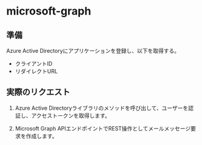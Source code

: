 # microsoft-graph

## 準備

Azure Active Directoryにアプリケーションを登録し、以下を取得する。

- クライアントID
- リダイレクトURL

## 実際のリクエスト

1. Azure Active Directoryライブラリのメソッドを呼び出して、ユーザーを認証し、アクセストークンを取得します。

2. Microsoft Graph APIエンドポイントでREST操作としてメールメッセージ要求を作成します。
